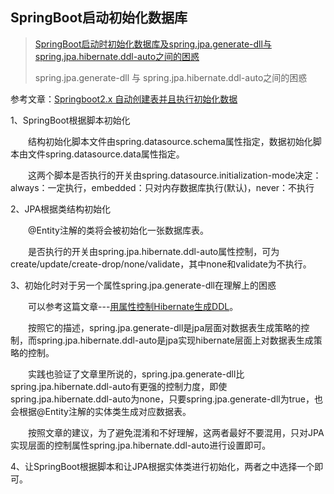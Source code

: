 ## SpringBoot启动初始化数据库

> [SpringBoot启动时初始化数据库及spring.jpa.generate-dll与spring.jpa.hibernate.ddl-auto之间的困惑](https://www.cnblogs.com/StarkBrothers/p/11804554.html)
>
> spring.jpa.generate-dll 与 spring.jpa.hibernate.ddl-auto之间的困惑

参考文章：[Springboot2.x 自动创建表并且执行初始化数据](https://www.cnblogs.com/klyjb/p/11002778.html)

1、SpringBoot根据脚本初始化

　　结构初始化脚本文件由spring.datasource.schema属性指定，数据初始化脚本由文件spring.datasource.data属性指定。

　　这两个脚本是否执行的开关由spring.datasource.initialization-mode决定：always：一定执行，embedded：只对内存数据库执行(默认)，never：不执行



2、JPA根据类结构初始化

　　@Entity注解的类将会被初始化一张数据库表。

　　是否执行的开关由spring.jpa.hibernate.ddl-auto属性控制，可为create/update/create-drop/none/validate，其中none和validate为不执行。



3、初始化时对于另一个属性spring.jpa.generate-dll在理解上的困惑

　　可以参考这篇文章---[用属性控制Hibernate生成DDL](https://fookwood.com/hibernate-generate-ddl)。

　　按照它的描述，spring.jpa.generate-dll是jpa层面对数据表生成策略的控制，而spring.jpa.hibernate.ddl-auto是jpa实现hibernate层面上对数据表生成策略的控制。

　　实践也验证了文章里所说的，spring.jpa.generate-dll比spring.jpa.hibernate.ddl-auto有更强的控制力度，即使spring.jpa.hibernate.ddl-auto为none，只要spring.jpa.generate-dll为true，也会根据@Entity注解的实体类生成对应数据表。

　　按照文章的建议，为了避免混淆和不好理解，这两者最好不要混用，只对JPA实现层面的控制属性spring.jpa.hibernate.ddl-auto进行设置即可。



4、让SpringBoot根据脚本和让JPA根据实体类进行初始化，两者之中选择一个即可。